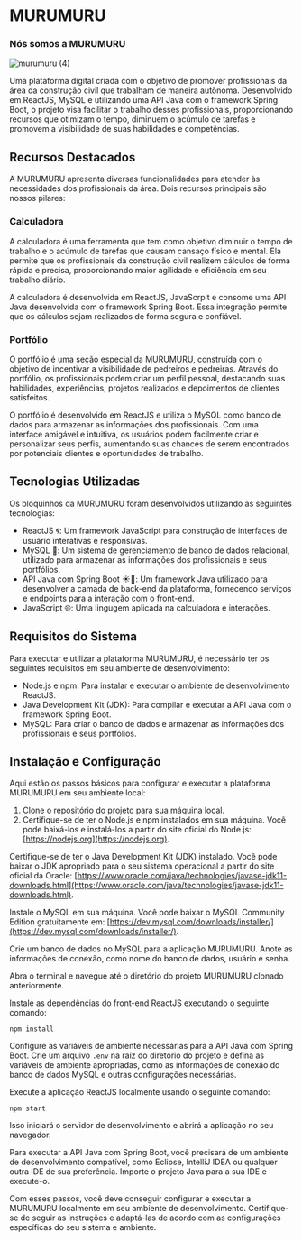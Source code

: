 # MURUMURU

### Nós somos a MURUMURU

![murumuru (4)](https://github.com/OFICIALMURUMURU/MURUMURU/assets/135625151/7cb6f9c2-7269-43b7-b30e-80565a8fdde8)


<p> Uma plataforma digital criada com o objetivo de promover profissionais da área da construção civil que trabalham de maneira autônoma. Desenvolvido em ReactJS, MySQL e utilizando uma API Java com o framework Spring Boot, o projeto visa facilitar o trabalho desses profissionais, proporcionando recursos que otimizam o tempo, diminuem o acúmulo de tarefas e promovem a visibilidade de suas habilidades e competências. </p>

## Recursos Destacados

A MURUMURU apresenta diversas funcionalidades para atender às necessidades dos profissionais da área. Dois recursos principais são nossos pilares:

### Calculadora

A calculadora é uma ferramenta que tem como objetivo diminuir o tempo de trabalho e o acúmulo de tarefas que causam cansaço físico e mental. Ela permite que os profissionais da construção civil realizem cálculos de forma rápida e precisa, proporcionando maior agilidade e eficiência em seu trabalho diário.

A calculadora é desenvolvida em ReactJS, JavaScrpit e consome uma API Java desenvolvida com o framework Spring Boot. Essa integração permite que os cálculos sejam realizados de forma segura e confiável.

### Portfólio

O portfólio é uma seção especial da MURUMURU, construída com o objetivo de incentivar a visibilidade de pedreiros e pedreiras. Através do portfólio, os profissionais podem criar um perfil pessoal, destacando suas habilidades, experiências, projetos realizados e depoimentos de clientes satisfeitos.

O portfólio é desenvolvido em ReactJS e utiliza o MySQL como banco de dados para armazenar as informações dos profissionais. Com uma interface amigável e intuitiva, os usuários podem facilmente criar e personalizar seus perfis, aumentando suas chances de serem encontrados por potenciais clientes e oportunidades de trabalho.

## Tecnologias Utilizadas

Os bloquinhos da MURUMURU foram desenvolvidos utilizando as seguintes tecnologias:

- ReactJS :cyclone:: Um framework JavaScript para construção de interfaces de usuário interativas e responsivas.
- MySQL :dolphin:: Um sistema de gerenciamento de banco de dados relacional, utilizado para armazenar as informações dos profissionais e seus portfólios.
- API Java com Spring Boot :sunny::hiking_boot:: Um framework Java utilizado para desenvolver a camada de back-end da plataforma, fornecendo serviços e endpoints para a interação com o front-end.
- JavaScript :globe_with_meridians:: Uma lingugem aplicada na calculadora e interações.

## Requisitos do Sistema

Para executar e utilizar a plataforma MURUMURU, é necessário ter os seguintes requisitos em seu ambiente de desenvolvimento:

- Node.js e npm: Para instalar e executar o ambiente de desenvolvimento ReactJS.
- Java Development Kit (JDK): Para compilar e executar a API Java com o framework Spring Boot.
- MySQL: Para criar o banco de dados e armazenar as informações dos profissionais e seus portfólios.

## Instalação e Configuração

Aqui estão os passos básicos para configurar e executar a plataforma MURUMURU em seu ambiente local:

1. Clone o repositório do projeto para sua máquina local.
2. Certifique-se de ter o Node.js e npm instalados em sua máquina. Você pode baixá-los e instalá-los a partir do site oficial do Node.js: [https://nodejs.org](https://nodejs.org).

Certifique-se de ter o Java Development Kit (JDK) instalado. Você pode baixar o JDK apropriado para o seu sistema operacional a partir do site oficial da Oracle: [https://www.oracle.com/java/technologies/javase-jdk11-downloads.html](https://www.oracle.com/java/technologies/javase-jdk11-downloads.html).

Instale o MySQL em sua máquina. Você pode baixar o MySQL Community Edition gratuitamente em: [https://dev.mysql.com/downloads/installer/](https://dev.mysql.com/downloads/installer/).

Crie um banco de dados no MySQL para a aplicação MURUMURU. Anote as informações de conexão, como nome do banco de dados, usuário e senha.

Abra o terminal e navegue até o diretório do projeto MURUMURU clonado anteriormente.

Instale as dependências do front-end ReactJS executando o seguinte comando:
```
npm install
```

Configure as variáveis de ambiente necessárias para a API Java com Spring Boot. Crie um arquivo `.env` na raiz do diretório do projeto e defina as variáveis de ambiente apropriadas, como as informações de conexão do banco de dados MySQL e outras configurações necessárias.

Execute a aplicação ReactJS localmente usando o seguinte comando:
```
npm start
```

Isso iniciará o servidor de desenvolvimento e abrirá a aplicação no seu navegador.

Para executar a API Java com Spring Boot, você precisará de um ambiente de desenvolvimento compatível, como Eclipse, IntelliJ IDEA ou qualquer outra IDE de sua preferência. Importe o projeto Java para a sua IDE e execute-o.

Com esses passos, você deve conseguir configurar e executar a MURUMURU localmente em seu ambiente de desenvolvimento. Certifique-se de seguir as instruções e adaptá-las de acordo com as configurações específicas do seu sistema e ambiente.
